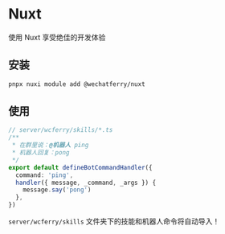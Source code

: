 # Nuxt

使用 Nuxt 享受绝佳的开发体验

## 安装

```bash
pnpx nuxi module add @wechatferry/nuxt
```

## 使用

```ts
// server/wcferry/skills/*.ts
/**
 * 在群里说：@机器人 ping
 * 机器人回复：pong
 */
export default defineBotCommandHandler({
  command: 'ping',
  handler({ message, _command, _args }) {
    message.say('pong')
  },
})
```

`server/wcferry/skills` 文件夹下的技能和机器人命令将自动导入！
